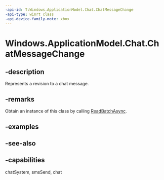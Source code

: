 ```yaml
---
-api-id: T:Windows.ApplicationModel.Chat.ChatMessageChange
-api-type: winrt class
-api-device-family-note: xbox
---
```


<!-- Class syntax.
public class ChatMessageChange : Windows.ApplicationModel.Chat.IChatMessageChange
-->

# Windows.ApplicationModel.Chat.ChatMessageChange

## -description
Represents a revision to a chat message.

## -remarks
Obtain an instance of this class by calling [ReadBatchAsync](chatmessagechangereader_readbatchasync_888788553.md).

## -examples

## -see-also

## -capabilities
chatSystem, smsSend, chat
